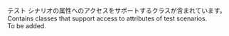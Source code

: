 <Namespace Name="System.Fabric.Testability.Scenario">
  <Docs>
    <summary><span data-ttu-id="cb8e7-101">テスト シナリオの属性へのアクセスをサポートするクラスが含まれています。</span><span class="sxs-lookup"><span data-stu-id="cb8e7-101">Contains classes that support access to attributes of test scenarios.</span></span></summary> 
    <remarks>To be added.</remarks>
  </Docs>
</Namespace>
